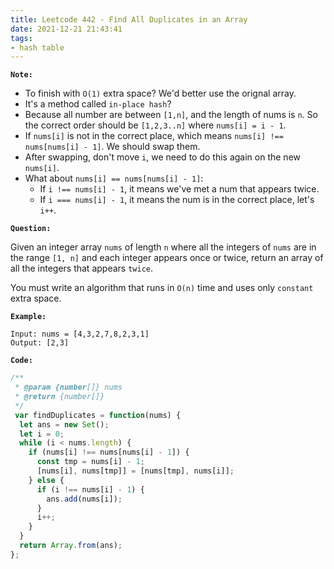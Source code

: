 ```yaml
---
title: Leetcode 442 - Find All Duplicates in an Array
date: 2021-12-21 21:43:41
tags:
- hash table
---
```

**`Note:`**
- To finish with `O(1)` extra space? We'd better use the orignal array.
- It's a method called `in-place hash`?
- Because all number are between `[1,n]`, and the length of nums is `n`. So the correct order should be `[1,2,3..n]` where `nums[i] = i - 1`.
- If `nums[i]` is not in the correct place, which means `nums[i] !== nums[nums[i] - 1]`. We should swap them.
- After swapping, don't move `i`, we need to do this again on the new `nums[i]`.
- What about `nums[i] == nums[nums[i] - 1]`:
  - If `i !== nums[i] - 1`, it means we've met a num that appears twice. 
  - If `i === nums[i] - 1`, it means the num is in the correct place, let's `i++`.

**`Question:`**

Given an integer array `nums` of length `n` where all the integers of `nums` are in the range `[1, n]` and each integer appears once or twice, return an array of all the integers that appears `twice`.

You must write an algorithm that runs in `O(n)` time and uses only `constant` extra space.

**`Example:`**
```
Input: nums = [4,3,2,7,8,2,3,1]
Output: [2,3]
```

**`Code:`**
```javascript
/**
 * @param {number[]} nums
 * @return {number[]}
 */
 var findDuplicates = function(nums) {
  let ans = new Set();
  let i = 0;
  while (i < nums.length) {
    if (nums[i] !== nums[nums[i] - 1]) {
      const tmp = nums[i] - 1;
      [nums[i], nums[tmp]] = [nums[tmp], nums[i]];
    } else {
      if (i !== nums[i] - 1) {
        ans.add(nums[i]);
      }
      i++;
    }
  }
  return Array.from(ans);
};
```